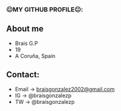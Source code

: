 ### 😐MY GITHUB PROFILE😐:

## About me 
- Brais G.P
- 19
- A Coruña, Spain

## Contact:

- Email -> <braisgonzalez2002@gmail.com>
- IG -> @braisgonzalezp
- TW -> @braisgonzalezp

